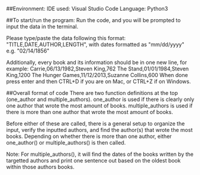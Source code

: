 ##Environment:
IDE used: Visual Studio Code
Language: Python3

##To start/run the program:
Run the code, and you will be prompted to input the data in the terminal.

Please type/paste the data following this format:
"TITLE,DATE,AUTHOR,LENGTH", with dates formatted as "mm/dd/yyyy" e.g. "02/14/1856"

Additionally, every book and its information should be in one new line, for example:
Carrie,06/13/1982,Steven King,762
The Stand,01/01/1984,Steven King,1200
The Hunger Games,11/12/2013,Suzanne Collins,600
When done press enter and then CTRL+D if you are on Mac, or CTRL+Z if on Windows.

##Overall format of code
There are two function definitions at the top (one_author and multiple_authors).
one_author is used if there is clearly only one author that wrote the most amount of books.
multiple_authors is used if there is more than one author that wrote the most amount of books.

Before either of these are called, there is a general setup to organize the input, verify the inputted authors, and find the author(s) that wrote the most books.
Depending on whether there is more than one author, either one_author() or multiple_authors() is then called.

Note: For multiple_authors(), it will find the dates of the books written by the targetted authors and print one sentence out based on the oldest book within those authors books.
